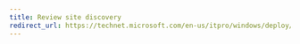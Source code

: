 ```yaml
---
title: Review site discovery
redirect_url: https://technet.microsoft.com/en-us/itpro/windows/deploy/upgrade-readiness-additional-insights
---
```




